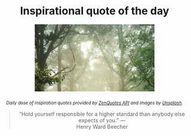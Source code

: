 
<div align="center">

# Inspirational quote of the day

<img src="./data/photo.jpeg" alt="Beautiful nature photo" width="320" height="180">

<sub><i>Daily dose of inspiration quotes provided by [ZenQuotes API](https://zenquotes.io/) and images by [Unsplash](https://unsplash.com/).</i></sub>


<blockquote>&ldquo;Hold yourself responsible for a higher standard than anybody else expects of you.&rdquo; &mdash; <footer>Henry Ward Beecher</footer></blockquote>

</div>
